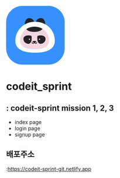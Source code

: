 ![Alt text](./img/face.png)

codeit_sprint
=================
: codeit-sprint mission 1, 2, 3
-------------------------
- index page
- login page
- signup page

배포주소
--------
:https://codeit-sprint-git.netlify.app

